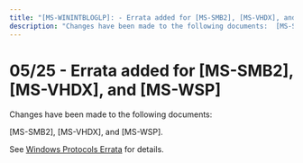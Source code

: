 ```yaml
---
title: "[MS-WININTBLOGLP]: - Errata added for [MS-SMB2], [MS-VHDX], and [MS-WSP]"
description: "Changes have been made to the following documents:  [MS-SMB2], [MS-VHDX], and [MS-WSP].  See Windows Protocols Errata for details."
---
```


# 05/25 - Errata added for [MS-SMB2], [MS-VHDX], and [MS-WSP]

<p> </p>
<p>Changes have been made to the following documents:</p>

<p>[MS-SMB2], [MS-VHDX], and [MS-WSP].</p>

<p>See <span><a href="/openspecs/windows_protocols/MS-WINERRATA/314fe022-28ea-4bd9-93ac-7941ecf9ca10">Windows
Protocols Errata</a></span> for details.</p>


                